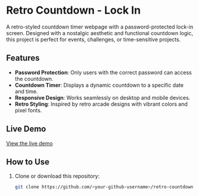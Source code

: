 # Retro Countdown - Lock In

A retro-styled countdown timer webpage with a password-protected lock-in screen. Designed with a nostalgic aesthetic and functional countdown logic, this project is perfect for events, challenges, or time-sensitive projects.

## Features

- **Password Protection**: Only users with the correct password can access the countdown.
- **Countdown Timer**: Displays a dynamic countdown to a specific date and time.
- **Responsive Design**: Works seamlessly on desktop and mobile devices.
- **Retro Styling**: Inspired by retro arcade designs with vibrant colors and pixel fonts.

## Live Demo

[View the live demo](https://<your-github-username>.github.io/retro-countdown/)

## How to Use

1. Clone or download this repository:
   ```bash
   git clone https://github.com/<your-github-username>/retro-countdown.git
